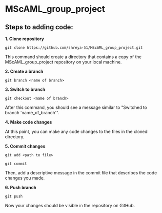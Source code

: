 # MScAML_group_project

## Steps to adding code:

  **1. Clone repository**

    git clone https://github.com/shreya-51/MScAML_group_project.git

  This command should create a directory that contains a copy of the MScAML_group_project repository on your local machine.

  **2. Create a branch**

    git branch <name of branch>

  **3. Switch to branch**

    git checkout <name of branch>

  After this command, you should see a message similar to "Switched to branch 'name_of_branch'".

  **4. Make code changes**

   At this point, you can make any code changes to the files in the cloned directory.

  **5. Commit changes**

    git add <path to file>

    git commit

  Then, add a descriptive message in the commit file that describes the code changes you made.

  **6. Push branch**

    git push

  Now your changes should be visible in the repository on GitHub.
